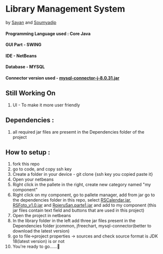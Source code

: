 # Library Management System
by [Sayan](https://github.com/sayan2002-github) and [Soumyadip](https://github.com/SoumyadipGhosh23)

#### Programming Language used : Core Java
#### GUI Part - SWING
#### IDE - NetBeans
#### Database - MYSQL
#### Connector version used - [mysql-connector-j-8.0.31.jar](https://drive.google.com/file/d/1Z88MKECjqFvCd9G1U0lJY1ge_xg8lHjT/view?usp=share_link)

## Still Working On
1. UI - To make it more user friendly

## Dependencies :

1. all required jar files are presemt in the Dependencies folder of the project

## How to setup :

1. fork this repo
2. go to code, and copy ssh key
3. Create a folder in your device - git clone {ssh key you copied paste it}
4. Open your netbeans
5. Right click in the pallete in the right, create new category named "my component"
6. Right click on my component, go to pallete manager, add from jar go to the dependencies folder in this repo, select [RSCalendar.jar](https://drive.google.com/file/d/1LdBMrg3u8BLF9f8aSt8uVN3aEM-mUp_p/view?usp=share_link), [RSFoto_v1.0.jar](https://drive.google.com/file/d/1I-1YfaOB_rf_FkYd1tx5L6-zqlkVX4b8/view?usp=share_link) and [RojeruSan.parte1.jar](https://drive.google.com/file/d/1Gsm6gtDe3veDVQAXqOccUvyYsd3q52kz/view?usp=share_link) and add to my component (this jar files contain text field and buttons that are used in this project)
7. Open the project in netbeans
8. In the library folder in the left add three jar files present in the Dependencies folder jcommon, jfreechart, mysql-connector(better to download the latest version)
9. go to file->project properties -> sources and check source format is JDK 18(latest version) is or not
10. You're ready to go......🚀

